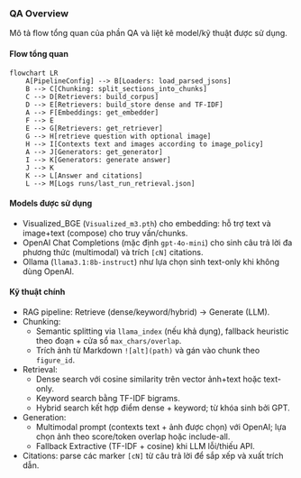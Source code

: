 ### QA Overview

Mô tả flow tổng quan của phần QA và liệt kê model/kỹ thuật được sử dụng.

#### Flow tổng quan
```mermaid
flowchart LR
    A[PipelineConfig] --> B[Loaders: load_parsed_jsons]
    B --> C[Chunking: split_sections_into_chunks]
    C --> D[Retrievers: build_corpus]
    D --> E[Retrievers: build_store dense and TF-IDF]
    A --> F[Embeddings: get_embedder]
    F --> E
    E --> G[Retrievers: get_retriever]
    G --> H[retrieve question with optional image]
    H --> I[Contexts text and images according to image_policy]
    A --> J[Generators: get_generator]
    I --> K[Generators: generate answer]
    J --> K
    K --> L[Answer and citations]
    L --> M[Logs runs/last_run_retrieval.json]

```

#### Models được sử dụng
- Visualized_BGE (`Visualized_m3.pth`) cho embedding: hỗ trợ text và image+text (compose) cho truy vấn/chunks.
- OpenAI Chat Completions (mặc định `gpt-4o-mini`) cho sinh câu trả lời đa phương thức (multimodal) và trích `[cN]` citations.
- Ollama (`llama3.1:8b-instruct`) như lựa chọn sinh text-only khi không dùng OpenAI.

#### Kỹ thuật chính
- RAG pipeline: Retrieve (dense/keyword/hybrid) → Generate (LLM).
- Chunking:
  - Semantic splitting via `llama_index` (nếu khả dụng), fallback heuristic theo đoạn + cửa sổ `max_chars/overlap`.
  - Trích ảnh từ Markdown `![alt](path)` và gán vào chunk theo `figure_id`.
- Retrieval:
  - Dense search với cosine similarity trên vector ảnh+text hoặc text-only.
  - Keyword search bằng TF-IDF bigrams.
  - Hybrid search kết hợp điểm dense + keyword; từ khóa sinh bởi GPT.
- Generation:
  - Multimodal prompt (contexts text + ảnh được chọn) với OpenAI; lựa chọn ảnh theo score/token overlap hoặc include-all.
  - Fallback Extractive (TF-IDF + cosine) khi LLM lỗi/thiếu API.
- Citations: parse các marker `[cN]` từ câu trả lời để sắp xếp và xuất trích dẫn.




